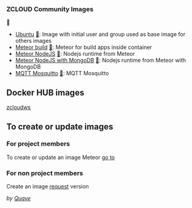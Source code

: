 ### ZCLOUD Community Images
:link:
- [Ubuntu](ubuntu-base/README.md) [:link:](https://hub.docker.com/r/zcloudws/ubuntu-base "Image repository"): Image with initial user and group used as base image for others images
- [Meteor build](meteor-tools/meteor-build/README.md) [:link:](https://hub.docker.com/r/zcloudws/meteor-build "Image repository"): Meteor for build apps inside container
- [Meteor NodeJS](meteor-tools/meteor-node-runtime/README.md) [:link:](https://hub.docker.com/r/zcloudws/meteor-node-runtime "Image repository"): Nodejs runtime from Meteor
- [Meteor NodeJS with MongoDB](meteor-tools/meteor-node-mongodb-runtime/README.md) [:link:](https://hub.docker.com/r/zcloudws/meteor-node-mongodb-runtime "Image repository"): Nodejs runtime from Meteor with
  MongoDB
- [MQTT Mosquitto](mqtt/README.md) [:link:](https://hub.docker.com/r/zcloudws/mqtt-mosquitto "Image repository"): MQTT Mosquitto

## Docker HUB images
[zcloudws](https://hub.docker.com/u/zcloudws)

## To create or update images

### For project members

To create or update an image Meteor [go to](./meteor-tools/README.md) 

### For non project members

Create an image
[request](https://github.com/zcloud-ws/zcloud-community-images/issues/new?assignees=&labels=image-request&projects=&template=image-request.md&title=%5BImage+Request%5D%3A+BASE_IMAGE+-+VERSION)
version

_by [Quave](https://www.quave.com.br)_

